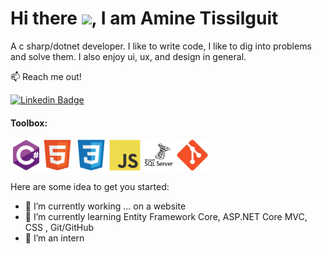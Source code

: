 # Hi there <img src="https://raw.githubusercontent.com/MartinHeinz/MartinHeinz/master/wave.gif" width="30px">, I am Amine Tissilguit
A c sharp/dotnet developer. I like to write code, I like to dig into problems and solve them. I also enjoy ui, ux, and design in general.

:mailbox: Reach me out!

[![Linkedin Badge](https://img.shields.io/badge/-AmineTissilguit-0e76a8?style=flat&labelColor=0e76a8&logo=linkedin&logoColor=white)](https://www.linkedin.com/in/aminetissilguit/)

#### Toolbox:


<img src="https://github.com/devicons/devicon/blob/master/icons/csharp/csharp-original.svg" alt="c sharp log" width="50px" height="50px"/><img src="https://github.com/devicons/devicon/blob/master/icons/html5/html5-original.svg" alt="html5 log" width="50px" height="50px"/>
<img src="https://github.com/devicons/devicon/blob/master/icons/css3/css3-original.svg" alt="css3 log" width="50px" height="50px"/>
<img src="https://github.com/devicons/devicon/blob/master/icons/javascript/javascript-original.svg" alt="javascript logo" width="50px" height="50px"/>
<img src="https://github.com/devicons/devicon/blob/master/icons/microsoftsqlserver/microsoftsqlserver-plain-wordmark.svg" alt="ms sql server logo" width="50px" height="50px"/>
<img src="https://github.com/devicons/devicon/blob/master/icons/git/git-original.svg" alt="git logo" width="50px" height="50px"/>

Here are some idea to get you started:

- 🔭 I’m currently working ... on a website 
- 🌱 I’m currently learning Entity Framework Core, ASP.NET Core MVC, CSS , Git/GitHub
- 🤔 I’m an intern 
